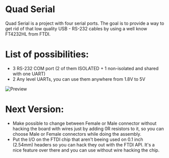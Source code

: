 # Quad Serial 

Quad Serial is a project with four serial ports. The goal is to provide a way to get rid of that low quality USB - RS-232 cables by using a well know FT4232HL from FTDI.

# List of possibilities:
* 3 RS-232 COM port (2 of them ISOLATED + 1 non-isolated and shared with one UART)
* 2 Any level UARTs, you can use them anywhere from 1.8V to 5V

![Preview](http://i.imgur.com/0ZsWIK9.png)

# Next Version:
* Make possible to change between Female or Male connector without hacking the board with wires just by adding 0R resistors to it, so you can choose Male or Female connectors while doing the assembly.
* Put the I/O on the FTDI chip that aren't beeing used on 0.1 inch (2.54mm) headers so you can hack they out with the FTDI API. It's a nice feature over there and you can use without wire hacking the chip.
